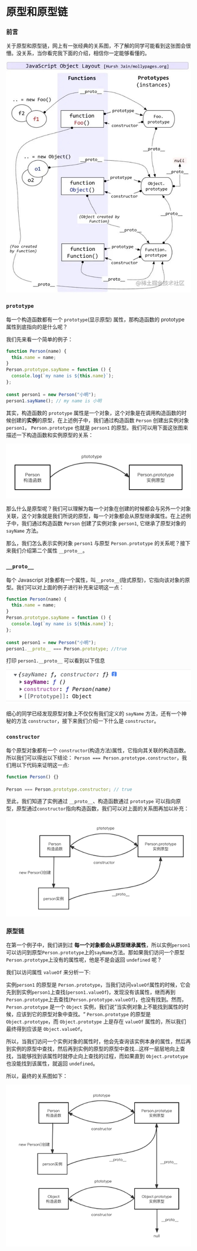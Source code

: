 # 原型和原型链

### 前言

关于原型和原型链，网上有一张经典的关系图，不了解的同学可能看到这张图会很懵。没关系，当你看完我下面的介绍，相信你一定能够看懂的。

![](./images/5.jpg)

### `prototype`

每一个构造函数都有一个 `prototype`(显示原型) 属性，那构造函数的 prototype 属性到底指向的是什么呢？

我们先来看一个简单的例子：

```js
function Person(name) {
  this.name = name;
}
Person.prototype.sayName = function () {
  console.log(`my name is ${this.name}`);
};

const person1 = new Person("小明");
person1.sayName(); // my name is 小明
```

其实，构造函数的 `prototype` 属性是一个对象，这个对象是在调用构造函数的时候创建的**实例**的原型，在上述例子中，我们通过构造函数 `Person` 创建出实例对象 `person1`， `Person.prototype` 也就是 `person1` 的原型。我们可以用下面这张图来描述一下构造函数和实例原型的关系：

![](./images/1.png)

那么什么是原型呢？我们可以理解为每一个对象在创建的时候都会与另外一个对象关联，这个对象就是我们所说的原型，每一个对象都会从原型继承属性。在上述例子中，我们通过构造函数 `Person` 创建了实例对象 `person1`, 它继承了原型对象的 `sayName` 方法。

那么，我们怎么表示实例对象 `person1` 与原型 `Person.prototype` 的关系呢？接下来我们介绍第二个属性 `__proto__`。

### `__proto__`

每个 Javascript 对象都有一个属性，叫`__proto__`(隐式原型)，它指向该对象的原型。我们可以对上面的例子进行补充来证明这一点：

```js
function Person(name) {
  this.name = name;
}
Person.prototype.sayName = function () {
  console.log(`my name is ${this.name}`);
};

const person1 = new Person("小明");
person1.__proto__ === Person.prototype; //true
```

打印 `person1.__proto__` 可以看到以下信息

![](./images/2.png)

细心的同学已经发现原型对象上不仅仅有我们定义的 `sayName` 方法，还有一个神秘的方法 `constructor`，接下来我们介绍一下什么是 `constructor`。

### `constructor`

每个原型对象都有一个 `constructor`(构造方法)属性，它指向其关联的构造函数。所以我们可以得出以下结论：
`Person === Person.prototype.constructor`，我们用以下代码来证明这一点:

```js
function Person() {}

Person === Person.prototype.constructor; // true
```

至此，我们知道了实例通过 `__proto__`、构造函数通过 `prototype` 可以指向原型，原型通过`constructor`指向构造函数，我们可以对上面的关系图再加以补充：

![](./images/3.png)

### 原型链

在第一个例子中，我们讲到过 **每一个对象都会从原型继承属性**，所以实例`person1`可以访问到原型`Person.prototype`上的`sayName`方法。那如果我们访问一个原型`Person.prototype`上没有的属性呢，他是不是会返回 `undefined` 呢？

我们以访问属性 `valueOf` 来分析一下:

实例`person1` 的原型是 `Person.prototype`，当我们访问`valueOf`属性的时候，它会先到到实例`person1`上查找(`person1.valueOf`)，发现没有该属性，继而再到`Person.prototype`上去查找(`Person.prototype.valueOf`)，也没有找到。然而，`Person.prototype` 是一个 `Object` 实例，我们说”当实例对象上不能找到属性的时候，应该到它的原型对象中查找。“ `Person.prototype` 的原型是 `Object.prototype`，而 `Object.prototype` 上是存在 `valueOf` 属性的，所以我们最终得到应该是 `Object.valueOf`。

所以，当我们访问一个实例对象的属性时，他会先查询该实例本身的属性，然后再到实例的原型中查找，然后再到实例的原型的原型中查找...这样一层层地向上查找，当能够找到该属性时就停止向上查找的过程，而如果直到 `Object.prototype` 也没能找到该属性，就返回 `undefined`。

所以，最终的关系图如下：

![](./images/4.png)

